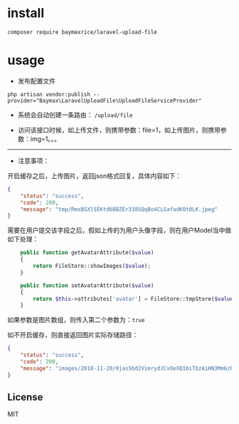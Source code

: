 

# install

`composer require baymaxrice/laravel-upload-file`

# usage 

- 发布配置文件

`php artisan vendor:publish --provider="Baymax\LaravelUploadFile\UploadFileServiceProvider"`

- 系统会自动创建一条路由： `/upload/file`

- 访问该接口时候，如上传文件，则携带参数：file=1，如上传图片，则携带参数：img=1。。。

--- 

- 注意事项：

开启缓存之后，上传图片，返回json格式回复，具体内容如下：

```json
{
    "status": "success",
    "code": 200,
    "message": "tmp/RmxBSXl5EKtd6BBZEr338SQqBo4CLGafadK0t0LK.jpeg"
}
```
需要在用户提交该字段之后，假如上传的为用户头像字段，则在用户Model当中做如下处理：

```php
    public function getAvatarAttribute($value)
    {
        return FileStore::showImages($value);
    }

    public function setAvatarAttribute($value)
    {
        return $this->attributes['avatar'] = FileStore::tmpStore($value);
    }
```

如果参数是图片数组，则传入第二个参数为：`true`


如不开启缓存，则直接返回图片实际存储路径：

```json
{
    "status": "success",
    "code": 200,
    "message": "images/2018-11-20/0jas5bd2VimrydJCvOeXQ1biTbzAiHN3Mm6zhWid.jpeg"
}
```



## License

MIT
